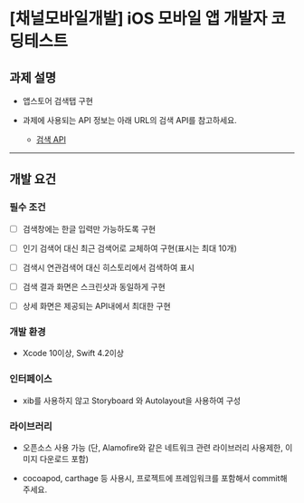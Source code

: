 # [채널모바일개발] iOS 모바일 앱 개발자 코딩테스트


## 과제 설명


- 앱스토어 검색탭 구현

- 과제에 사용되는 API 정보는 아래 URL의 검색 API를 참고하세요.
  - [검색 API](https://affiliate.itunes.apple.com/resources/documentation/itunes-store-web-service-search-api/ "앱스토어")
  
  
 --- 
    

## 개발 요건


### 필수 조건

- [ ] 검색창에는 한글 입력만 가능하도록 구현

- [ ] 인기 검색어 대신 최근 검색어로 교체하여 구현(표시는 최대 10개)

- [ ] 검색시 연관검색어 대신 히스토리에서 검색하여 표시

- [ ] 검색 결과 화면은 스크린샷과 동일하게 구현

- [ ] 상세 화면은 제공되는 API내에서 최대한 구현


### 개발 환경

- Xcode 10이상, Swift 4.2이상


### 인터페이스

- xib를 사용하지 않고 Storyboard 와 Autolayout을 사용하여 구성


### 라이브러리

- 오픈소스 사용 가능 (단, Alamofire와 같은 네트워크 관련 라이브러리 사용제한, 이미지 다운로드 포함)

- cocoapod, carthage 등 사용시, 프로젝트에 프레임워크를 포함해서 commit해 주세요.

